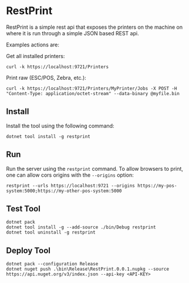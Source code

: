 ﻿# RestPrint

RestPrint is a simple rest api that exposes the printers on the machine on where it is run through a simple JSON based REST api.

Examples actions are:

Get all installed printers:
```
curl -k https://localhost:9721/Printers
```

Print raw (ESC/POS, Zebra, etc.):
```
curl -k https://localhost:9721/Printers/MyPrinter/Jobs -X POST -H "Content-Type: application/octet-stream" --data-binary @myfile.bin
```

## Install
Install the tool using the following command:
```
dotnet tool install -g restprint
```

## Run
Run the server using the `restprint` command. To allow browsers to print, one can allow cors origins with the `--origins` option:
```
restprint --urls https://localhost:9721 --origins https://my-pos-system:5000;https://my-other-pos-system:5000
```

## Test Tool
```
dotnet pack
dotnet tool install -g --add-source ./bin/Debug restprint
dotnet tool uninstall -g restprint
```

## Deploy Tool
```
dotnet pack --configuration Release
dotnet nuget push .\bin\Release\RestPrint.0.0.1.nupkg --source https://api.nuget.org/v3/index.json --api-key <API-KEY>
```
